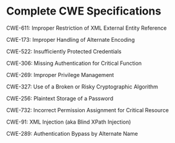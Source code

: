 

# Complete CWE Specifications

CWE-611: Improper Restriction of XML External Entity Reference

CWE-173: Improper Handling of Alternate Encoding

CWE-522: Insufficiently Protected Credentials

CWE-306: Missing Authentication for Critical Function

CWE-269: Improper Privilege Management

CWE-327: Use of a Broken or Risky Cryptographic Algorithm

CWE-256: Plaintext Storage of a Password

CWE-732: Incorrect Permission Assignment for Critical Resource

CWE-91: XML Injection (aka Blind XPath Injection)

CWE-289: Authentication Bypass by Alternate Name